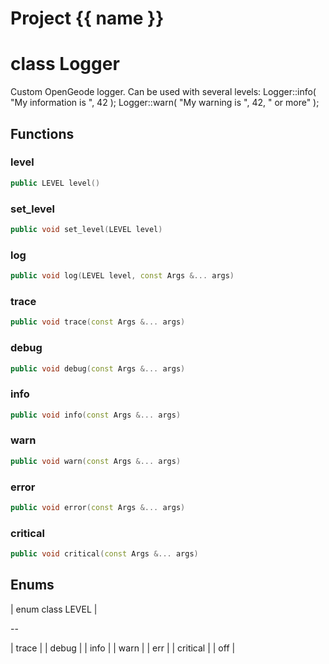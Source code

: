 <script setup>
import {useRoute} from 'vitepress'
const {path} = useRoute()
const tokens = path.split('/')
const words = tokens[2].split('-');
for (let i = 0; i < words.length; i++) {
    words[i] = words[i].charAt(0).toUpperCase() + words[i].slice(1);
    words[i] = words[i].replace('geode', 'Geode')
}
const name = words.join('-');
</script>
# Project {{ name }}

# class Logger


 Custom OpenGeode logger. Can be used with several levels:    Logger::info( "My information is ", 42 );    Logger::warn( "My warning is ", 42, " or more" );



## Functions

### level

```cpp
public LEVEL level()
```


### set_level

```cpp
public void set_level(LEVEL level)
```


### log

```cpp
public void log(LEVEL level, const Args &... args)
```


### trace

```cpp
public void trace(const Args &... args)
```


### debug

```cpp
public void debug(const Args &... args)
```


### info

```cpp
public void info(const Args &... args)
```


### warn

```cpp
public void warn(const Args &... args)
```


### error

```cpp
public void error(const Args &... args)
```


### critical

```cpp
public void critical(const Args &... args)
```




## Enums

| enum class LEVEL |

--

| trace |
| debug |
| info |
| warn |
| err |
| critical |
| off |





